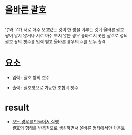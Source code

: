 # [올바른 괄호](https://school.programmers.co.kr/learn/courses/10302/lessons/62951)

<br/> '('와 ')'가 서로 마주 보고있는 것이 한 쌍을 이루는 것이 올바른 괄호
<br/> 쌍이 맞지 않거나 서로 마주 보지 않는 경우 올바르지 못한 괄호로 정의
<br/> 괄호 쌍의 갯수를 입력 받고 올바른 경우의 수를 모두 출력

# 요소

- 입력 : 괄호 쌍의 갯수

- 출력 : 괄호쌍으로 가능한 조합의 갯수

# result

- [모든 경우를 만들어서 실행](/correctBracket/src/fthsolution.java)
<br/> 괄호의 형태를 반복적으로 생성하면서 올바른 형태에서만 카운트
